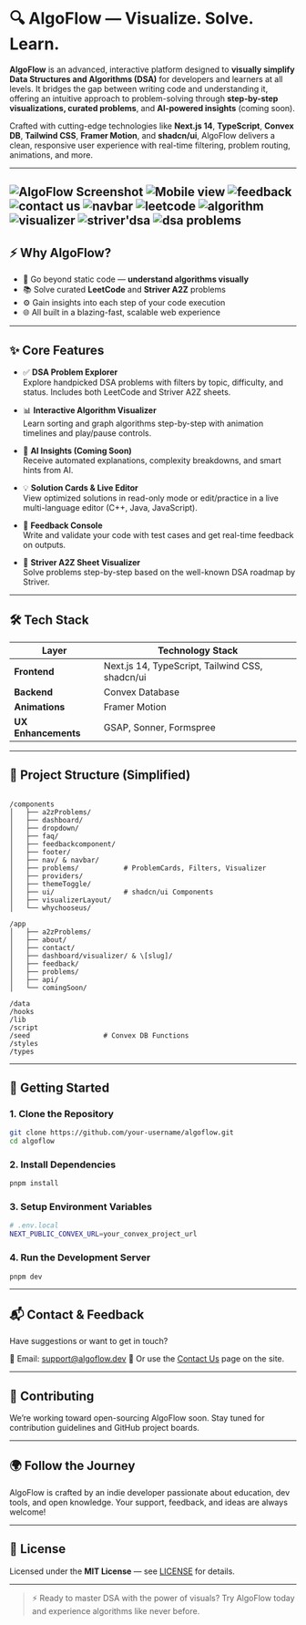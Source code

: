 # 🔍 AlgoFlow — Visualize. Solve. Learn.

**AlgoFlow** is an advanced, interactive platform designed to **visually simplify Data Structures and Algorithms (DSA)** for developers and learners at all levels. It bridges the gap between writing code and understanding it, offering an intuitive approach to problem-solving through **step-by-step visualizations, curated problems**, and **AI-powered insights** (coming soon).

Crafted with cutting-edge technologies like **Next.js 14**, **TypeScript**, **Convex DB**, **Tailwind CSS**, **Framer Motion**, and **shadcn/ui**, AlgoFlow delivers a clean, responsive user experience with real-time filtering, problem routing, animations, and more.

---

![AlgoFlow Screenshot](/public/image.png)
![Mobile view](/public/image1.png)
![feedback](/public/image9.png)
![contact us](/public/image-1.png)
![navbar](/public/image-2.png)
![leetcode](/public/image-3.png)
![algorithm](/public/image-4.png)
![visualizer](/public/image-5.png)
![striver'dsa](/public/image-6.png)
![dsa problems](/public/image-7.png)
---

## ⚡ Why AlgoFlow?

- 🔁 Go beyond static code — **understand algorithms visually**
- 📚 Solve curated **LeetCode** and **Striver A2Z** problems
- ⚙️ Gain insights into each step of your code execution
- 🌐 All built in a blazing-fast, scalable web experience

---

## ✨ Core Features

- ✅ **DSA Problem Explorer**  
  Explore handpicked DSA problems with filters by topic, difficulty, and status. Includes both LeetCode and Striver A2Z sheets.

- 📊 **Interactive Algorithm Visualizer**  
  Learn sorting and graph algorithms step-by-step with animation timelines and play/pause controls.

- 🤖 **AI Insights (Coming Soon)**  
  Receive automated explanations, complexity breakdowns, and smart hints from AI.

- 💡 **Solution Cards & Live Editor**  
  View optimized solutions in read-only mode or edit/practice in a live multi-language editor (C++, Java, JavaScript).

- 🧠 **Feedback Console**  
  Write and validate your code with test cases and get real-time feedback on outputs.

- 📁 **Striver A2Z Sheet Visualizer**  
  Solve problems step-by-step based on the well-known DSA roadmap by Striver.

---

## 🛠 Tech Stack

| Layer        | Technology Stack                                  |
| ------------ | ------------------------------------------------- |
| **Frontend** | Next.js 14, TypeScript, Tailwind CSS, shadcn/ui   |
| **Backend**  | Convex Database                                   |
| **Animations** | Framer Motion                                   |
| **UX Enhancements** | GSAP, Sonner, Formspree                    |

---

## 🧩 Project Structure (Simplified)

```

/components
│   ├── a2zProblems/
│   ├── dashboard/
│   ├── dropdown/
│   ├── faq/
│   ├── feedbackcomponent/
│   ├── footer/
│   ├── nav/ & navbar/
│   ├── problems/           # ProblemCards, Filters, Visualizer
│   ├── providers/
│   ├── themeToggle/
│   ├── ui/                 # shadcn/ui Components
│   ├── visualizerLayout/
│   └── whychooseus/

/app
│   ├── a2zProblems/
│   ├── about/
│   ├── contact/
│   ├── dashboard/visualizer/ & \[slug]/
│   ├── feedback/
│   ├── problems/
│   ├── api/
│   └── comingSoon/

/data
/hooks
/lib
/script
/seed                  # Convex DB Functions
/styles
/types

````

---

## 🚀 Getting Started

### 1. Clone the Repository

```bash
git clone https://github.com/your-username/algoflow.git
cd algoflow
````

### 2. Install Dependencies

```bash
pnpm install
```

### 3. Setup Environment Variables

```bash
# .env.local
NEXT_PUBLIC_CONVEX_URL=your_convex_project_url
```

### 4. Run the Development Server

```bash
pnpm dev
```

---

## 📬 Contact & Feedback

Have suggestions or want to get in touch?

📩 Email: [support@algoflow.dev](mailto:support@algoflow.dev)
💬 Or use the [Contact Us](https://algoflow.dev/contact) page on the site.

---

## 🤝 Contributing

We’re working toward open-sourcing AlgoFlow soon.
Stay tuned for contribution guidelines and GitHub project boards.

---

## 🌍 Follow the Journey

AlgoFlow is crafted by an indie developer passionate about education, dev tools, and open knowledge.
Your support, feedback, and ideas are always welcome!

---

## 📄 License

Licensed under the **MIT License** — see [LICENSE](./LICENSE) for details.

---

> ⚡ Ready to master DSA with the power of visuals?
> Try AlgoFlow today and experience algorithms like never before.


